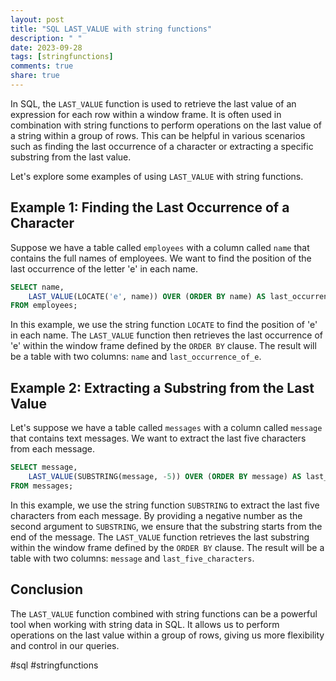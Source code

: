 ```yaml
---
layout: post
title: "SQL LAST_VALUE with string functions"
description: " "
date: 2023-09-28
tags: [stringfunctions]
comments: true
share: true
---
```


In SQL, the `LAST_VALUE` function is used to retrieve the last value of an expression for each row within a window frame. It is often used in combination with string functions to perform operations on the last value of a string within a group of rows. This can be helpful in various scenarios such as finding the last occurrence of a character or extracting a specific substring from the last value.

Let's explore some examples of using `LAST_VALUE` with string functions.

## Example 1: Finding the Last Occurrence of a Character

Suppose we have a table called `employees` with a column called `name` that contains the full names of employees. We want to find the position of the last occurrence of the letter 'e' in each name.

```sql
SELECT name, 
    LAST_VALUE(LOCATE('e', name)) OVER (ORDER BY name) AS last_occurrence_of_e
FROM employees;
```

In this example, we use the string function `LOCATE` to find the position of 'e' in each name. The `LAST_VALUE` function then retrieves the last occurrence of 'e' within the window frame defined by the `ORDER BY` clause. The result will be a table with two columns: `name` and `last_occurrence_of_e`.

## Example 2: Extracting a Substring from the Last Value

Let's suppose we have a table called `messages` with a column called `message` that contains text messages. We want to extract the last five characters from each message.

```sql
SELECT message, 
    LAST_VALUE(SUBSTRING(message, -5)) OVER (ORDER BY message) AS last_five_characters
FROM messages;
```

In this example, we use the string function `SUBSTRING` to extract the last five characters from each message. By providing a negative number as the second argument to `SUBSTRING`, we ensure that the substring starts from the end of the message. The `LAST_VALUE` function retrieves the last substring within the window frame defined by the `ORDER BY` clause. The result will be a table with two columns: `message` and `last_five_characters`.

## Conclusion

The `LAST_VALUE` function combined with string functions can be a powerful tool when working with string data in SQL. It allows us to perform operations on the last value within a group of rows, giving us more flexibility and control in our queries.

#sql #stringfunctions